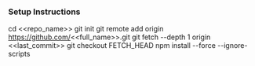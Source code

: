 ### Setup Instructions

cd <<repo_name>>
git init
git remote add origin https://github.com/<<full_name>>.git
git fetch --depth 1 origin <<last_commit>>
git checkout FETCH_HEAD
npm install --force --ignore-scripts
